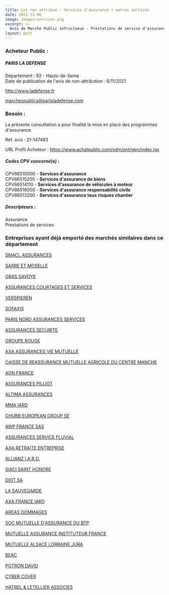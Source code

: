 ```yaml
---
title: Lot non attribué - Services d'assurance + autres services
date: 2021-11-06
image: images/services.png
excerpt: >-
  Avis de Marché Public infructueux - Prestations de service d'assurance
layout: post
---
```


### Acheteur Public :
##### PARIS LA DEFENSE
Département : 92 - Hauts-de-Seine<br/>
Date de publication de l'avis de non-attribution : 6/11/2021


http://www.ladefense.fr

marchespublics@parisladefense.com


### Besoin :

La présente consultation a pour finalité la mise en place des programmes d'assurance.

Ref. avis : 21-147483

URL Profil Acheteur : https://www.achatpublic.com/sdm/ent/gen/index.jsp

##### Codes CPV concerné(s) :
CPV66510000 - **Services d'assurance** <br/>
CPV66515200 - **Services d'assurance de biens** <br/>
CPV66514110 - **Services d'assurance de véhicules à moteur** <br/>
CPV66516000 - **Services d'assurance responsabilité civile** <br/>
CPV66513200 - **Services d'assurance tous risques chantier** <br/>

##### Descripteurs :
Assurance <br/>
Prestations de services <br/>

### Entreprises ayant déjà emporté des marchés similaires dans ce département
<a href="/entreprise-544/siren-301309605">SMACL ASSURANCES</a><br/><br/>
<a href="/entreprise-544/siren-301573143">SARRE ET MOSELLE</a><br/><br/>
<a href="/entreprise-545/siren-311248637">GRAS SAVOYE</a><br/><br/>
<a href="/entreprise-545/siren-317218188">ASSURANCES COURTAGES ET SERVICES</a><br/><br/>
<a href="/entreprise-546/siren-321502049">VERSPIEREN</a><br/><br/>
<a href="/entreprise-548/siren-335171096">SOFAXIS</a><br/><br/>
<a href="/entreprise-549/siren-341539815">PARIS NORD ASSURANCES SERVICES</a><br/><br/>
<a href="/entreprise-550/siren-350171831">ASSURANCES SECURITE</a><br/><br/>
<a href="/entreprise-550/siren-351012273">GROUPE ROUGE</a><br/><br/>
<a href="/entreprise-551/siren-353457245">AXA ASSURANCES VIE MUTUELLE</a><br/><br/>
<a href="/entreprise-552/siren-383853801">CAISSE DE REASSURANCE MUTUELLE AGRICOLE DU CENTRE MANCHE</a><br/><br/>
<a href="/entreprise-557/siren-414572248">AON FRANCE</a><br/><br/>
<a href="/entreprise-558/siren-422060236">ASSURANCES PILLIOT</a><br/><br/>
<a href="/entreprise-559/siren-431942838">ALTIMA ASSURANCES</a><br/><br/>
<a href="/entreprise-561/siren-440048882">MMA IARD</a><br/><br/>
<a href="/entreprise-563/siren-450327374">CHUBB EUROPEAN GROUP SE</a><br/><br/>
<a href="/entreprise-566/siren-490381753">AWP FRANCE SAS</a><br/><br/>
<a href="/entreprise-567/siren-498083674">ASSURANCES SERVICE FLUVIAL</a><br/><br/>
<a href="/entreprise-572/siren-534107255">AXA RETRAITE ENTREPRISE</a><br/><br/>
<a href="/entreprise-572/siren-542110291">ALLIANZ I.A.R.D.</a><br/><br/>
<a href="/entreprise-572/siren-572059939">SIACI SAINT HONORE</a><br/><br/>
<a href="/entreprise-573/siren-582013736">DIOT SA</a><br/><br/>
<a href="/entreprise-573/siren-612007674">LA SAUVEGARDE</a><br/><br/>
<a href="/entreprise-573/siren-722057460">AXA FRANCE IARD</a><br/><br/>
<a href="/entreprise-574/siren-775670466">AREAS DOMMAGES</a><br/><br/>
<a href="/entreprise-574/siren-775684764">SOC MUTUELLE D'ASSURANCE DU BTP</a><br/><br/>
<a href="/entreprise-574/siren-775709702">MUTUELLE ASSURANCE INSTITUTEUR FRANCE</a><br/><br/>
<a href="/entreprise-575/siren-778945287">MUTUELLE ALSACE LORRAINE JURA</a><br/><br/>
<a href="/entreprise-577/siren-807447198">BEAC</a><br/><br/>
<a href="/entreprise-577/siren-808728687">POTRON DAVID</a><br/><br/>
<a href="/entreprise-581/siren-841651573">CYBER COVER</a><br/><br/>
<a href="/entreprise-582/siren-884157793">HATREL & LETELLIER ASSOCIES</a><br/><br/>
